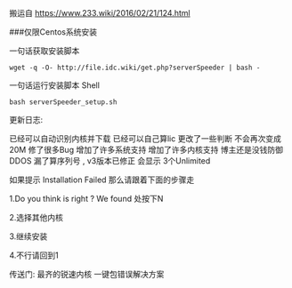 搬运自 https://www.233.wiki/2016/02/21/124.html

###仅限Centos系统安装

一句话获取安装脚本
````
wget -q -O- http://file.idc.wiki/get.php?serverSpeeder | bash -
````
一句话运行安装脚本
Shell
````
bash serverSpeeder_setup.sh
````
更新日志:

已经可以自动识别内核并下载
已经可以自己算lic
更改了一些判断
不会再次变成20M
修了很多Bug
增加了许多系统支持
增加了许多内核支持
博主还是没钱防御DDOS
漏了算序列号 , v3版本已修正
会显示 3个Unlimited


如果提示 Installation Failed 那么请跟着下面的步骤走

1.Do you think is right ? We found 处按下N

2.选择其他内核

3.继续安装

4.不行请回到1

传送门: 最齐的锐速内核 一键包错误解决方案
